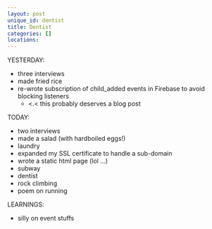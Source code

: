 ```yaml
---
layout: post
unique_id: dentist
title: Dentist
categories: []
locations: 
---
```


YESTERDAY:
* three interviews
* made fried rice
* re-wrote subscription of child_added events in Firebase to avoid blocking listeners
  * <.< this probably deserves a blog post

TODAY:
* two interviews
* made a salad (with hardboiled eggs!)
* laundry
* expanded my SSL certificate to handle a sub-domain
* wrote a static html page (lol ...)
* subway
* dentist
* rock climbing
* poem on running

LEARNINGS:
* silly on event stuffs
